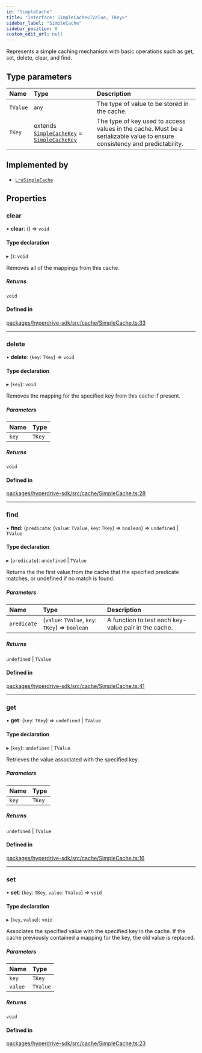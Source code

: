 ```yaml
---
id: "SimpleCache"
title: "Interface: SimpleCache<TValue, TKey>"
sidebar_label: "SimpleCache"
sidebar_position: 0
custom_edit_url: null
---
```


Represents a simple caching mechanism with basic operations such as
get, set, delete, clear, and find.

## Type parameters

| Name | Type | Description |
| :------ | :------ | :------ |
| `TValue` | `any` | The type of value to be stored in the cache. |
| `TKey` | extends [`SimpleCacheKey`](../#simplecachekey) = [`SimpleCacheKey`](../#simplecachekey) | The type of key used to access values in the cache. Must be a serializable value to ensure consistency and predictability. |

## Implemented by

- [`LruSimpleCache`](../classes/LruSimpleCache.md)

## Properties

### clear

• **clear**: () => `void`

#### Type declaration

▸ (): `void`

Removes all of the mappings from this cache.

##### Returns

`void`

#### Defined in

[packages/hyperdrive-sdk/src/cache/SimpleCache.ts:33](https://github.com/delvtech/hyperdrive-monorepo/blob/e9b3f15/packages/hyperdrive-sdk/src/cache/SimpleCache.ts#L33)

___

### delete

• **delete**: (`key`: `TKey`) => `void`

#### Type declaration

▸ (`key`): `void`

Removes the mapping for the specified key from this cache if present.

##### Parameters

| Name | Type |
| :------ | :------ |
| `key` | `TKey` |

##### Returns

`void`

#### Defined in

[packages/hyperdrive-sdk/src/cache/SimpleCache.ts:28](https://github.com/delvtech/hyperdrive-monorepo/blob/e9b3f15/packages/hyperdrive-sdk/src/cache/SimpleCache.ts#L28)

___

### find

• **find**: (`predicate`: (`value`: `TValue`, `key`: `TKey`) => `boolean`) => `undefined` \| `TValue`

#### Type declaration

▸ (`predicate`): `undefined` \| `TValue`

Returns the the first value from the cache that the specified predicate
matches, or undefined if no match is found.

##### Parameters

| Name | Type | Description |
| :------ | :------ | :------ |
| `predicate` | (`value`: `TValue`, `key`: `TKey`) => `boolean` | A function to test each key-value pair in the cache. |

##### Returns

`undefined` \| `TValue`

#### Defined in

[packages/hyperdrive-sdk/src/cache/SimpleCache.ts:41](https://github.com/delvtech/hyperdrive-monorepo/blob/e9b3f15/packages/hyperdrive-sdk/src/cache/SimpleCache.ts#L41)

___

### get

• **get**: (`key`: `TKey`) => `undefined` \| `TValue`

#### Type declaration

▸ (`key`): `undefined` \| `TValue`

Retrieves the value associated with the specified key.

##### Parameters

| Name | Type |
| :------ | :------ |
| `key` | `TKey` |

##### Returns

`undefined` \| `TValue`

#### Defined in

[packages/hyperdrive-sdk/src/cache/SimpleCache.ts:16](https://github.com/delvtech/hyperdrive-monorepo/blob/e9b3f15/packages/hyperdrive-sdk/src/cache/SimpleCache.ts#L16)

___

### set

• **set**: (`key`: `TKey`, `value`: `TValue`) => `void`

#### Type declaration

▸ (`key`, `value`): `void`

Associates the specified value with the specified key in the cache. If the
cache previously contained a mapping for the key, the old value is
replaced.

##### Parameters

| Name | Type |
| :------ | :------ |
| `key` | `TKey` |
| `value` | `TValue` |

##### Returns

`void`

#### Defined in

[packages/hyperdrive-sdk/src/cache/SimpleCache.ts:23](https://github.com/delvtech/hyperdrive-monorepo/blob/e9b3f15/packages/hyperdrive-sdk/src/cache/SimpleCache.ts#L23)
